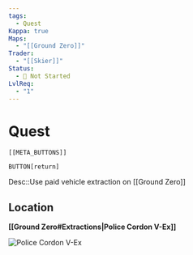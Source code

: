 ```yaml
---
tags:
  - Quest
Kappa: true
Maps:
  - "[[Ground Zero]]"
Trader:
  - "[[Skier]]"
Status:
  - 🛑 Not Started
LvlReq:
  - "1"
---
```

# Quest

```meta-bind-embed
[[META_BUTTONS]]
```
`BUTTON[return]` 

Desc::Use paid vehicle extraction on [[Ground Zero]]
## Location

**[[Ground Zero#Extractions|Police Cordon V-Ex]]**

![**Police Cordon V-Ex**](https://static.wikia.nocookie.net/escapefromtarkov_gamepedia/images/a/a8/Burning_Rubber_Map.png/revision/latest/scale-to-width-down/1000?cb=20240325022129)